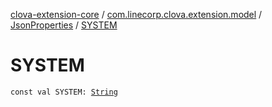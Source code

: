 [clova-extension-core](../../index.md) / [com.linecorp.clova.extension.model](../index.md) / [JsonProperties](index.md) / [SYSTEM](./-s-y-s-t-e-m.md)

# SYSTEM

`const val SYSTEM: `[`String`](https://kotlinlang.org/api/latest/jvm/stdlib/kotlin/-string/index.html)